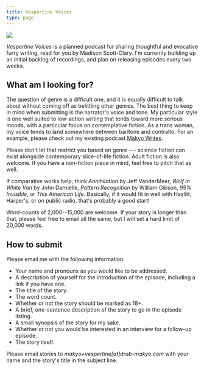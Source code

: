 ```yaml
---
title: Vespertine Voices
type: page
---
```


<style>
div img {
    display: block;
    margin: 0 auto;
}
</style>
<div><img src="/assets/img/vespertine.jpg" /></div>

*Vespertine Voices* is a planned podcast for sharing thoughtful and evocative furry writing, read for you by Madison Scott-Clary. I'm currently building up an initial backlog of recordings, and plan on releasing episodes every two weeks.

## What am I looking for?

The question of genre is a difficult one, and it is equally difficult to talk about without coming off as belittling other genres. The best thing to keep in mind when submitting is the narrator's voice and tone. My particular style is one well suited to low-action writing that tends toward more serious moods, with a particular focus on contemplative fiction. As a trans woman, my voice tends to land somewhere between baritone and contralto. For an example, please check out my existing podcast [Makyo Writes](https://anchor.fm/makyo-writes).

Please don't let that restrict you based on genre --- science fiction can exist alongside contemporary slice-of-life fiction. Adult fiction is also welcome. If you have a non-fiction piece in mind, feel free to pitch that as well.

If comparative works help, think *Annihilation* by Jeff VanderMeer, *Wolf in White Van* by John Darnielle, *Pattern Recognition* by William Gibson, *99% Invisible*, or *This American Life*. Basically, if it would fit in well with Hazlitt, Harper's, or on public radio, that's probably a good start!

Word-counts of 2,000--15,000 are welcome. If your story is longer than that, please feel free to email all the same, but I will set a hard limit of 20,000 words.

## How to submit

Please email me with the following information:

* Your name and pronouns as you would like to be addressed.
* A description of yourself for the introduction of the episode, including a link if you have one.
* The title of the story.
* The word count.
* Whether or not the story should be marked as 18+.
* A brief, one-sentence description of the story to go in the episode listing.
* A small synopsis of the story for my sake.
* Whether or not you would be interested in an interview for a follow-up episode.
* The story itself.

Please email stories to *makyo+vespertine[at]drab-makyo.com* with your name and the story's title in the subject line.
